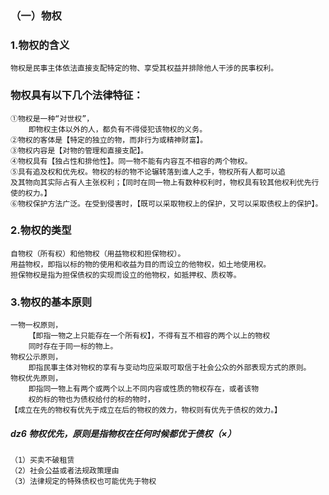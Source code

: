 ### （一）物权
### 1.物权的含义
    物权是民事主体依法直接支配特定的物、享受其权益并排除他人干涉的民事权利。
    
### 物权具有以下几个法律特征：
    ①物权是一种“对世权”，
        即物权主体以外的人，都负有不得侵犯该物权的义务。
    ②物权的客体是【特定的独立的物，而非行为或精神财富】。
    ③物权内容是【对物的管理和直接支配】。
    ④物权具有【独占性和排他性】。同一物不能有内容互不相容的两个物权。
    ⑤具有追及权和优先权。物权的标的物不论辗转落到谁人之手，物权所有人都可以追
    及其物向其实际占有人主张权利；【同时在同一物上有数种权利时，物权具有较其他权利优先行使的权力。】
    ⑥物权保护方法广泛。在受到侵害时，【既可以采取物权上的保护，又可以采取债权上的保护】。

### 2.物权的类型
    自物权（所有权）和他物权（用益物权和担保物权）。
    用益物权，即指以标的物的使用和收益为目的而设立的他物权，如土地使用权。
    担保物权是指为担保债权的实现而设立的他物权，如抵押权、质权等。
    
### 3.物权的基本原则
    一物一权原则，
        【即指一物之上只能存在一个所有权】，不得有互不相容的两个以上的物权
        同时存在于同一标的物上。
    物权公示原则，
        即指民事主体对物权的享有与变动均应采取可取信于社会公众的外部表现方式的原则。
    物权优先原则，
        即指同一物上有两个或两个以上不同内容或性质的物权存在，或者该物
        权的标的物也为债权给付的标的物时，
    【成立在先的物权有优先于成立在后的物权的效力，物权则有优先于债权的效力。】
    
    
##### dz6 物权优先，原则是指物权在任何时候都优于债权（×）
    （1）买卖不破租赁
    （2）社会公益或者法规政策理由
    （3）法律规定的特殊债权也可能优先于物权


    